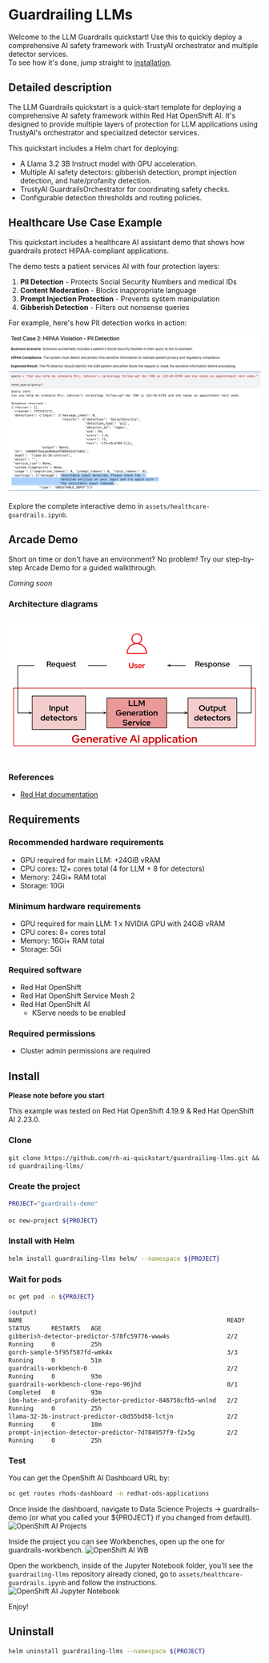 # Guardrailing LLMs

Welcome to the LLM Guardrails quickstart!
Use this to quickly deploy a comprehensive AI safety framework with TrustyAI orchestrator and multiple detector services.  
To see how it's done, jump straight to [installation](#install). 

## Detailed description 

The LLM Guardrails quickstart is a quick-start template for deploying a comprehensive AI safety framework within Red Hat OpenShift AI. It's designed to provide multiple layers of protection for LLM applications using TrustyAI's orchestrator and specialized detector services.

This quickstart includes a Helm chart for deploying:

- A Llama 3.2 3B Instruct model with GPU acceleration.
- Multiple AI safety detectors: gibberish detection, prompt injection detection, and hate/profanity detection.
- TrustyAI GuardrailsOrchestrator for coordinating safety checks.
- Configurable detection thresholds and routing policies.

## Healthcare Use Case Example

This quickstart includes a healthcare AI assistant demo that shows how guardrails protect HIPAA-compliant applications.

The demo tests a patient services AI with four protection layers:
1. **PII Detection** - Protects Social Security Numbers and medical IDs
2. **Content Moderation** - Blocks inappropriate language  
3. **Prompt Injection Protection** - Prevents system manipulation
4. **Gibberish Detection** - Filters out nonsense queries

For example, here's how PII detection works in action:

![diagram.png](assets/images/wb0.png)

Explore the complete interactive demo in `assets/healthcare-guardrails.ipynb`.

## Arcade Demo

Short on time or don't have an environment? No problem! Try our step-by-step Arcade Demo for a guided walkthrough.

*Coming soon*

### Architecture diagrams

![architecture.png](assets/images/architecture.png)

### References 

- [Red Hat documentation](https://docs.redhat.com/en/documentation/red_hat_openshift_ai_self-managed/2.23/html/monitoring_data_science_models/configuring-the-guardrails-orchestrator-service_monitor)

## Requirements 

### Recommended hardware requirements 

- GPU required for main LLM: +24GiB vRAM
- CPU cores: 12+ cores total (4 for LLM + 8 for detectors)
- Memory: 24Gi+ RAM total
- Storage: 10Gi

### Minimum hardware requirements 

- GPU required for main LLM: 1 x NVIDIA GPU with 24GiB vRAM
- CPU cores: 8+ cores total
- Memory: 16Gi+ RAM total
- Storage: 5Gi 

### Required software  

- Red Hat OpenShift
- Red Hat OpenShift Service Mesh 2
- Red Hat OpenShift AI
    - KServe needs to be enabled

### Required permissions

- Cluster admin permissions are required

## Install

**Please note before you start**

This example was tested on Red Hat OpenShift 4.19.9 & Red Hat OpenShift AI 2.23.0.  

### Clone

```
git clone https://github.com/rh-ai-quickstart/guardrailing-llms.git && cd guardrailing-llms/
```

### Create the project

```bash
PROJECT="guardrails-demo"

oc new-project ${PROJECT}
``` 

### Install with Helm

```bash
helm install guardrailing-llms helm/ --namespace ${PROJECT} 
```

### Wait for pods

```bash
oc get pod -n ${PROJECT}
```

```
(output)
NAME                                                         READY   STATUS      RESTARTS   AGE
gibberish-detector-predictor-578fc59776-www4s                2/2     Running     0          25h
gorch-sample-5f95f587fd-wmk4x                                3/3     Running     0          51m
guardrails-workbench-0                                       2/2     Running     0          93m
guardrails-workbench-clone-repo-96jhd                        0/1     Completed   0          93m
ibm-hate-and-profanity-detector-predictor-846758cfb5-wnlnd   2/2     Running     0          25h
llama-32-3b-instruct-predictor-c8d55bd58-lctjn               2/2     Running     0          18m
prompt-injection-detector-predictor-7d784957f9-f2x5g         2/2     Running     0          25h
```

### Test

You can get the OpenShift AI Dashboard URL by:
```bash
oc get routes rhods-dashboard -n redhat-ods-applications
```

Once inside the dashboard, navigate to Data Science Projects -> guardrails-demo (or what you called your ${PROJECT} if you changed from default).
![OpenShift AI Projects](assets/images/wb1.png)

Inside the project you can see Workbenches, open up the one for guardrails-workbench.
![OpenShift AI WB](assets/images/wb2.png)

Open the workbench, inside of the Jupyter Notebook folder, you'll see the `guardrailing-llms` repository already cloned, go to `assets/healthcare-guardrails.ipynb` and follow the instructions.
![OpenShift AI Jupyter Notebook](assets/images/wb3.png)

Enjoy!

## Uninstall

```bash
helm uninstall guardrailing-llms --namespace ${PROJECT} 
```
